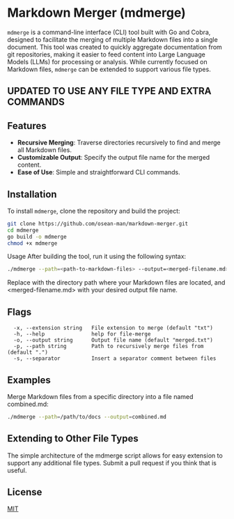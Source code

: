 # Markdown Merger (mdmerge)

`mdmerge` is a command-line interface (CLI) tool built with Go and Cobra, designed to facilitate the merging of multiple Markdown files into a single document. This tool was created to quickly aggregate documentation from git repositories, making it easier to feed content into Large Language Models (LLMs) for processing or analysis. While currently focused on Markdown files, `mdmerge` can be extended to support various file types.

## UPDATED TO USE ANY FILE TYPE AND EXTRA COMMANDS

## Features

- **Recursive Merging**: Traverse directories recursively to find and merge all Markdown files.
- **Customizable Output**: Specify the output file name for the merged content.
- **Ease of Use**: Simple and straightforward CLI commands.

## Installation

To install `mdmerge`, clone the repository and build the project:

```bash
git clone https://github.com/osean-man/markdown-merger.git
cd mdmerge
go build -o mdmerge
chmod +x mdmerge
```
Usage
After building the tool, run it using the following syntax:
```bash
./mdmerge --path=<path-to-markdown-files> --output=<merged-filename.md>
```
Replace <path-to-markdown-files> with the directory path where your Markdown files are located, and <merged-filename.md> with your desired output file name.
## Flags
```
  -x, --extension string   File extension to merge (default "txt")
  -h, --help               help for file-merge
  -o, --output string      Output file name (default "merged.txt")
  -p, --path string        Path to recursively merge files from (default ".")
  -s, --separator          Insert a separator comment between files
```
## Examples
Merge Markdown files from a specific directory into a file named combined.md:
```bash
./mdmerge --path=/path/to/docs --output=combined.md
```
## Extending to Other File Types
The simple architecture of the mdmerge script allows for easy extension to support any additional file types. Submit a pull request if you think that is useful.

## License
[MIT](https://choosealicense.com/licenses/mit/)
